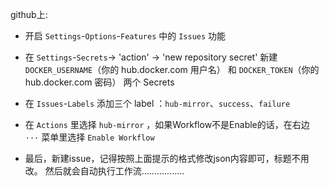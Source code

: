 
github上:

- 开启 `Settings`-`Options`-`Features` 中的 `Issues` 功能

- 在 `Settings`-`Secrets`-> 'action' -> 'new repository secret' 新建 `DOCKER_USERNAME`（你的 hub.docker.com 用户名） 和 `DOCKER_TOKEN`（你的 hub.docker.com 密码） 两个 Secrets

- 在 `Issues`-`Labels` 添加三个 label ：`hub-mirror`、`success`、`failure`

- 在 `Actions` 里选择 `hub-mirror` ，如果Workflow不是Enable的话，在右边 `···` 菜单里选择 `Enable Workflow`

- 最后，新建issue，记得按照上面提示的格式修改json内容即可，标题不用改。 然后就会自动执行工作流.................
